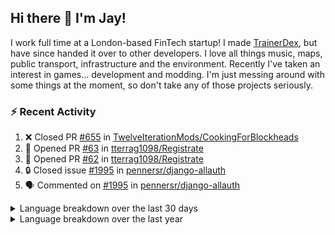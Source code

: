 ## Hi there 👋 I'm Jay!
I work full time at a London-based FinTech startup! I made [TrainerDex](https://www.github.com/TrainerDex), but have since handed it over to other developers. I love all things music, maps, public transport, infrastructure and the environment. Recently I've taken an interest in games... development and modding. I'm just messing around with some things at the moment, so don't take any of those projects seriously.

### :zap: Recent Activity

<!--START_SECTION:activity-->
1. ❌ Closed PR [#655](https://github.com/TwelveIterationMods/CookingForBlockheads/pull/655) in [TwelveIterationMods/CookingForBlockheads](https://github.com/TwelveIterationMods/CookingForBlockheads)
2. 💪 Opened PR [#63](https://github.com/tterrag1098/Registrate/pull/63) in [tterrag1098/Registrate](https://github.com/tterrag1098/Registrate)
3. 💪 Opened PR [#62](https://github.com/tterrag1098/Registrate/pull/62) in [tterrag1098/Registrate](https://github.com/tterrag1098/Registrate)
4. 🔒 Closed issue [#1995](https://github.com/pennersr/django-allauth/issues/1995) in [pennersr/django-allauth](https://github.com/pennersr/django-allauth)
5. 🗣 Commented on [#1995](https://github.com/pennersr/django-allauth/issues/1995#issuecomment-1694664548) in [pennersr/django-allauth](https://github.com/pennersr/django-allauth)
<!--END_SECTION:activity-->

<details>
  <summary>Language breakdown over the last 30 days</summary>
  
  [<img src="https://wakatime.com/share/@TurnrDev/4142a9ac-7325-4d2f-a2bb-ec199b5c798c.svg" alt="A graph showing a rundown of my languages used in the past 30 days. Unforunately, I am unable to autogen alt headers for this at the moment."/>](https://wakatime.com/@TurnrDev)
</details>

<details>
  <summary>Language breakdown over the last year</summary>
  
  [<img src="https://github-readme-stats.vercel.app/api/wakatime?username=TurnrDev&layout=compact" alt="A graph showing a rundown of my languages used in the past year. Unforunately, I am unable to autogen alt headers for this at the moment." />](https://wakatime.com/@TurnrDev)
</details>
